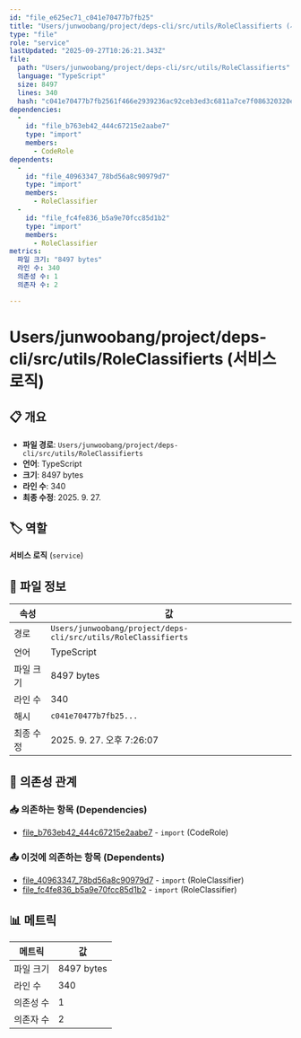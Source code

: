 ```yaml
---
id: "file_e625ec71_c041e70477b7fb25"
title: "Users/junwoobang/project/deps-cli/src/utils/RoleClassifierts (서비스 로직)"
type: "file"
role: "service"
lastUpdated: "2025-09-27T10:26:21.343Z"
file:
  path: "Users/junwoobang/project/deps-cli/src/utils/RoleClassifierts"
  language: "TypeScript"
  size: 8497
  lines: 340
  hash: "c041e70477b7fb2561f466e2939236ac92ceb3ed3c6811a7ce7f086320320ebe"
dependencies:
  -
    id: "file_b763eb42_444c67215e2aabe7"
    type: "import"
    members:
      - CodeRole
dependents:
  -
    id: "file_40963347_78bd56a8c90979d7"
    type: "import"
    members:
      - RoleClassifier
  -
    id: "file_fc4fe836_b5a9e70fcc85d1b2"
    type: "import"
    members:
      - RoleClassifier
metrics:
  파일 크기: "8497 bytes"
  라인 수: 340
  의존성 수: 1
  의존자 수: 2

---
```


# Users/junwoobang/project/deps-cli/src/utils/RoleClassifierts (서비스 로직)

## 📋 개요

- **파일 경로**: `Users/junwoobang/project/deps-cli/src/utils/RoleClassifierts`
- **언어**: TypeScript
- **크기**: 8497 bytes
- **라인 수**: 340
- **최종 수정**: 2025. 9. 27.

## 🏷️ 역할

**서비스 로직** (`service`)

## 📄 파일 정보

| 속성 | 값 |
|------|----|
| 경로 | `Users/junwoobang/project/deps-cli/src/utils/RoleClassifierts` |
| 언어 | TypeScript |
| 파일 크기 | 8497 bytes |
| 라인 수 | 340 |
| 해시 | `c041e70477b7fb25...` |
| 최종 수정 | 2025. 9. 27. 오후 7:26:07 |

## 🔗 의존성 관계

### 📥 의존하는 항목 (Dependencies)

- [file_b763eb42_444c67215e2aabe7](file_b763eb42_444c67215e2aabe7.md) - `import` (CodeRole)

### 📤 이것에 의존하는 항목 (Dependents)

- [file_40963347_78bd56a8c90979d7](file_40963347_78bd56a8c90979d7.md) - `import` (RoleClassifier)
- [file_fc4fe836_b5a9e70fcc85d1b2](file_fc4fe836_b5a9e70fcc85d1b2.md) - `import` (RoleClassifier)

## 📊 메트릭

| 메트릭 | 값 |
|--------|----|
| 파일 크기 | 8497 bytes |
| 라인 수 | 340 |
| 의존성 수 | 1 |
| 의존자 수 | 2 |

